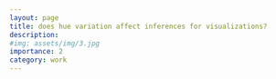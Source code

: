 ```yaml
---
layout: page
title: does hue variation affect inferences for visualizations?
description: 
#img: assets/img/3.jpg
importance: 2
category: work
---
```



